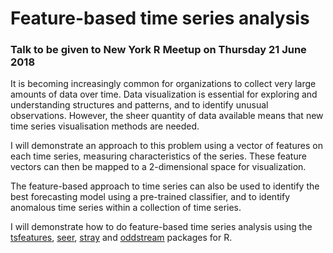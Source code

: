# Feature-based time series analysis

### Talk to be given to New York R Meetup on Thursday 21 June 2018

It is becoming increasingly common for organizations to collect very large amounts of data over time. Data visualization is essential for exploring and understanding structures and patterns, and to identify unusual observations. However, the sheer quantity of data available means that new time series visualisation methods are needed.

I will demonstrate an approach to this problem using a vector of features on each time series, measuring characteristics of the series. These feature vectors can then be mapped to a 2-dimensional space for visualization.

The feature-based approach to time series can also be used to identify the best forecasting model using a pre-trained classifier, and to identify anomalous time series within a collection of time series.

I will demonstrate how to do feature-based time series analysis using the [tsfeatures](https://github.com/robjhyndman/tsfeatures), [seer](https://github.com/thiyangt/seer), [stray](https://github.com/pridiltal/stray) and [oddstream](https://github.com/pridiltal/oddstream) packages for R.
